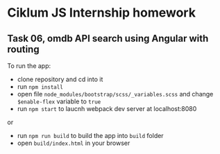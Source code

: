 # Ciklum JS Internship homework

## Task 06, omdb API search using Angular with routing

To run the app:
- clone repository and cd into it
- run `npm install`
- open file `node_modules/bootstrap/scss/_variables.scss` and change `$enable-flex` variable to `true`
- run `npm start` to laucnh webpack dev server at localhost:8080

or
- run `npm run build` to build the app into `build` folder
- open `build/index.html` in your browser